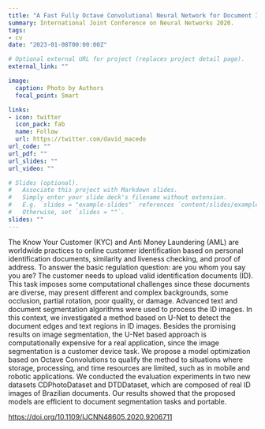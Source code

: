 ```yaml
---
title: "A Fast Fully Octave Convolutional Neural Network for Document Image Segmentation"
summary: International Joint Conference on Neural Networks 2020.
tags:
- cv
date: "2023-01-08T00:00:00Z"

# Optional external URL for project (replaces project detail page).
external_link: ""

image:
  caption: Photo by Authors
  focal_point: Smart

links:
- icon: twitter
  icon_pack: fab
  name: Follow
  url: https://twitter.com/david_macedo
url_code: ""
url_pdf: ""
url_slides: ""
url_video: ""

# Slides (optional).
#   Associate this project with Markdown slides.
#   Simply enter your slide deck's filename without extension.
#   E.g. `slides = "example-slides"` references `content/slides/example-slides.md`.
#   Otherwise, set `slides = ""`.
slides: ""
---
```


The Know Your Customer (KYC) and Anti Money Laundering (AML) are worldwide practices to online customer identification based on personal identification documents, similarity and liveness checking, and proof of address. To answer the basic regulation question: are you whom you say you are? The customer needs to upload valid identification documents (ID). This task imposes some computational challenges since these documents are diverse, may present different and complex backgrounds, some occlusion, partial rotation, poor quality, or damage. Advanced text and document segmentation algorithms were used to process the ID images. In this context, we investigated a method based on U-Net to detect the document edges and text regions in ID images. Besides the promising results on image segmentation, the U-Net based approach is computationally expensive for a real application, since the image segmentation is a customer device task. We propose a model optimization based on Octave Convolutions to qualify the method to situations where storage, processing, and time resources are limited, such as in mobile and robotic applications. We conducted the evaluation experiments in two new datasets CDPhotoDataset and DTDDataset, which are composed of real ID images of Brazilian documents. Our results showed that the proposed models are efficient to document segmentation tasks and portable.

https://doi.org/10.1109/IJCNN48605.2020.9206711
